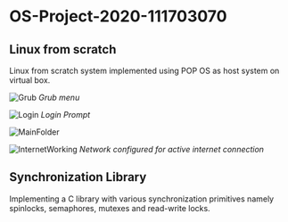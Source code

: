 # OS-Project-2020-111703070

## Linux from scratch
Linux from scratch system implemented using POP OS as host system on virtual box. 

![Grub](https://user-images.githubusercontent.com/43277968/78422158-ef3c1000-767a-11ea-9ca5-44441197c25e.png)
*Grub menu*

![Login](https://user-images.githubusercontent.com/43277968/78422174-1692dd00-767b-11ea-8d7a-bbaa669b32aa.png)
*Login Prompt*

![MainFolder](https://user-images.githubusercontent.com/43277968/78422188-30342480-767b-11ea-8ef2-537ec3c259c8.png)

![InternetWorking](https://user-images.githubusercontent.com/43277968/78422194-3c1fe680-767b-11ea-81a0-322d13e33ebe.png)
*Network configured for active internet connection*

##  Synchronization Library
Implementing a C library with various synchronization primitives namely spinlocks, semaphores, mutexes and read-write locks.

